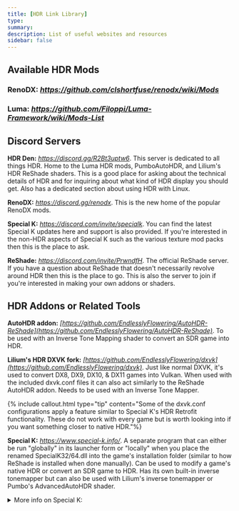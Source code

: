 ```yaml
---
title: [HDR Link Library]
type: 
summary: 
description: List of useful websites and resources
sidebar: false
---
```


## Available HDR Mods

### RenoDX: *<https://github.com/clshortfuse/renodx/wiki/Mods>*

### Luma: *<https://github.com/Filoppi/Luma-Framework/wiki/Mods-List>*

## Discord Servers

**HDR Den:** *<https://discord.gg/R2Bt3uptw6>*. This server is
dedicated to all things HDR. Home to the Luma HDR mods, PumboAutoHDR, and
Lilium's HDR ReShade shaders. This is a good place for asking about
the technical details of HDR and for inquiring about what kind of HDR
display you should get. Also has a dedicated section about using HDR with Linux.

**RenoDX:** *<https://discord.gg/renodx>*.  This is the new home of the popular RenoDX mods. 

**Special K:** *<https://discord.com/invite/specialk>*. You can
find the latest Special K updates here and support is also provided.
If you're interested in the non-HDR aspects of Special K such as the
various texture mod packs then this is the place to ask.
  
**ReShade:** *<https://discord.com/invite/PrwndfH>*.  The official ReShade server.  
If you have a question about ReShade that doesn't necessarily revolve around HDR then this is the place to go.  This is also the server to join if you're interested in making your own addons or shaders.

## HDR Addons or Related Tools

**AutoHDR addon:** *[https://github.com/EndlesslyFlowering/AutoHDR-ReShade](https://github.com/EndlesslyFlowering/AutoHDR-ReShade)*. To be used with an Inverse Tone Mapping shader to convert an SDR game into HDR. 

**Lilium's HDR DXVK fork:** *[https://github.com/EndlesslyFlowering/dxvk](https://github.com/EndlesslyFlowering/dxvk)*. Just like normal DXVK, it's used to convert DX8, DX9, DX10, & DX11 games into Vulkan. When used with the included dxvk.conf files it can also act similarly to the ReShade AutoHDR addon. Needs to be used with an Inverse Tone Mapper. 

{% include callout.html type="tip" content="Some of the dxvk.conf configurations apply a feature similar to Special K's HDR Retrofit functionality. These do not work with every game but is worth looking into if you want something closer to native HDR."%}

**Special K:** *<https://www.special-k.info/>*. A separate program that can either be run "globally"
  in its launcher form or "locally" when you place the renamed
  SpecialK32/64.dll into the game's installation folder (similar to how
  ReShade is installed when done manually). Can be used to modify a
  game's native HDR or convert an SDR game to HDR. Has its own built-in
  inverse tonemapper but can also be used with Lilium's inverse
  tonemapper or Pumbo's AdvancedAutoHDR shader.
  <details>
  <summary>More info on Special K:</summary>
	<ol>
	<ul>
    <li>Special K's pipeline remastering feature (DX11 has the most features, OpenGL & DX12 is more limited) is
    an advanced feature which allows the HDR remastering process to
    start earlier in the graphics pipeline (similar to RenoDX). In
    simple terms, it can make the final HDR output look better but isn't
    recommended for first-time users of Special K because of the
    additional steps it takes to get it configured.</li>

      <li>Special K gets updated often so I recommend changing update frequency to "Discord: (updates regularly)"
    updates. You can also grab updates from their Discord's
    nightly-builds channel.</li>

    <li>Special K is not compatible with most of Otis' camera tools but this
    will depend on the game it's being used in.</li>

    <li>Special K can also be used for much more than HDR but that's out of
    the scope of this quick overview.</li>
	</ul>
	</ol>
	</details> 

<br>

**SKIV:** (Special K Image Viewer).  Separate program that comes with Special K (you can find it within the Special K installer folder) or you can download it from the Special K Discord server.  Useful for converting HDR images to other formats and seeing details about an HDR image similar to Lilium's HDR Analysis shader. Can also act as an HDR image capture tool, though images are placed into the Windows clipboard and otherwise have to be manually saved to a specific folder; so in practice you can only take one screenshot at a time, similar to the Windows snipping tool.    

**dgVooDoo2:** *<https://dege.freeweb.hu/dgVoodoo2/dgVoodoo2/>*. Used to convert older games into DX11 or DX12. 

**Pictureflect Photo Viewer:** *<https://pictureflect.com/download>*. Useful for viewing and converting HDR images into other formats, such as JPEG with gainmap (not the same as JPEGXL). Can also do some limited editing such as crop and resize. 


## HDR Compatible Shaders


**Lilium's HDR Shaders:** *<https://github.com/EndlesslyFlowering/ReShade_HDR_shaders>*. This shader repository is a one stop shop for everything you need to diagnose and fix HDR issues.  
<details>
  <summary>Breakdown of Included Shaders:</summary>
	<ol>
	<ul>
    <li><b>HDR Analysis Tool:</b> Something you should always download if playing a game in HDR; it can provide essential information to help troubleshoot HDR issues.</li>

    <li><b>Inverse Tone Mapping:</b> Crucical when using one of the AutoHDR methods.</li>

    <li><b>SDR TRC Fix:</b> Used when playing a game in SDR with the display in HDR</li>

    <li><b>Tone Mapping:</b> Primarily used to help fix highlight blowout or lack of a peak brightness limit.</li>

    <li><b>Black Floor Fix:</b> Used to fix gamma mismatch issues</li>

    <li><b>Map SDR into HDR:</b> Maps SDR content into an HDR container.</li>

    <li><b>HDR Brightness Adjustment:</b> Can be used to adjust the overall brightness. If using the HLG Gain feature you can adjust the brightness of just the brightest areas of the screen. Unchecking the "Only increase brightness" checkbox adds a little contrast as well.</li>

    <li><b>Filmgrain:</b> Used to help fix banding issues</li> 

    <li><b>CAS and RCAS:</b> Sharpening shaders</li>
    <li><b>Test Pattern Generator:</b> HDR Test Patterns</li>
	</ul>
	</ol>
    </details>

<br>

**Pumbo's HDR Shaders:** *<https://github.com/Filoppi/PumboAutoHDR>*. Includes the AdvancedAutoHDR shader which can do both inverse tone mapping for AutoHDR solutions and tone mapping native HDR. 

**Soop's scRGB / HDR10 Converters:** *<https://github.com/smolbbsoop/smolbbsoopshaders>*. The only way to use non HDR shaders
with Native HDR or the popular RenoDX / Luma mods. There's also a radial blur shader to use when taking screenshots if that's your thing. 

- More info on how to use these can be found here: *<https://www.hdrmods.com/HDR-Shader-Order>*

**Max's Simple HDR Shaders:** *<https://github.com/MaxG2D/ReshadeSimpleHDRShaders>*. Includes the HDR Saturation, Bloom, and Motion Blur shaders. 

**ShortFuse's Shaders:** *<https://github.com/clshortfuse/reshade-shaders/tree/main/Shaders>*. 
 Includes a color temperature and filmgrain shader. 
**PotatoFury's PotatoFX:** *<https://github.com/GimleLarpes/potatoFX>*.  Includes a few different colorgrading shaders. 

## HDR Guides

**Dio Brando's YouTube channel:** *<https://www.youtube.com/@diobrando7314>*. High quality how-to video guides. 

**Koklusz' HDR Gaming Database:** *<https://github.com/KoKlusz/HDR-Gaming-Database>*. Good resource to see if a game has any HDR issues and how to fix them.  

**How to use RenoDX with Special K:** *<https://github.com/clshortfuse/renodx/wiki/Guide:-Using-Special-K-with-RenoDX>*

**Special K Wiki**: *<https://wiki.special-k.info/>*. If you want to
  learn more about the various features Special K has to offer.

## Other Useful Resources

**PC Gaming Wiki:** *<https://www.pcgamingwiki.com/wiki/Home>*. If you
  need help finding specific information about a game, such as what API
  it uses. 

**Marty's Mods ReShade guides:** *<https://guides.martysmods.com/>*.
  Nice collection of general ReShade guides, but nothing specifically
  for HDR.

**FRAMED Screenshot Guides**: *<https://framedsc.com/basics.htm>*. If
  you're interested in learning how to take better screenshots this is a
  good place to start. Nothing specifically for HDR but still a good
  resource nonetheless.

## Recommended HDR Youtube channels:

**Dio Brando:** *<https://www.youtube.com/@diobrando7314>*.  How-to guides, HDR comparisons, and gameplay. 

**HDR Central:** *<https://www.youtube.com/@HDRCentral>*. New channel made by yours truly, CreepySasquatch, dedicated to HDR and ReShade guides. 

**TheHuntRider:** *<https://www.youtube.com/@TheHuntRider>*. HDR gameplay. 

**Gametism:** *<https://www.youtube.com/@Gametism>*. HDR gameplay, performance tests, and comparisons. 

**JDSP:** *<https://www.youtube.com/@JDSPonYT>*.  HDR gameplay, and comparisons 
